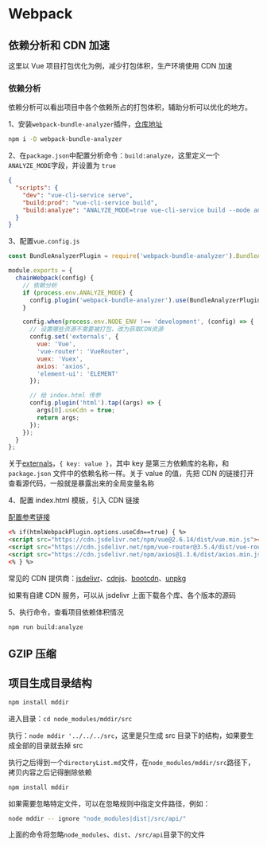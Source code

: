 # Webpack

## 依赖分析和 CDN 加速

这里以 Vue 项目打包优化为例，减少打包体积，生产环境使用 CDN 加速

### 依赖分析

依赖分析可以看出项目中各个依赖所占的打包体积，辅助分析可以优化的地方。

1、安装`webpack-bundle-analyzer`插件，[仓库地址](https://github.com/webpack-contrib/webpack-bundle-analyzer)

```sh
npm i -D webpack-bundle-analyzer
```

2、在`package.json`中配置分析命令：`build:analyze`，这里定义一个`ANALYZE_MODE`字段，并设置为 `true`

```json
{
  "scripts": {
    "dev": "vue-cli-service serve",
    "build:prod": "vue-cli-service build",
    "build:analyze": "ANALYZE_MODE=true vue-cli-service build --mode analyze"
  }
}
```

3、配置`vue.config.js`

```js
const BundleAnalyzerPlugin = require('webpack-bundle-analyzer').BundleAnalyzerPlugin;

module.exports = {
  chainWebpack(config) {
    // 依赖分析
    if (process.env.ANALYZE_MODE) {
      config.plugin('webpack-bundle-analyzer').use(BundleAnalyzerPlugin);
    }

    config.when(process.env.NODE_ENV !== 'development', (config) => {
      // 设置哪些资源不需要被打包，改为获取CDN资源
      config.set('externals', {
        vue: 'Vue',
        'vue-router': 'VueRouter',
        vuex: 'Vuex',
        axios: 'axios',
        'element-ui': 'ELEMENT'
      });

      // 给 index.html 传参
      config.plugin('html').tap((args) => {
        args[0].useCdn = true;
        return args;
      });
    });
  }
};
```

关于[externals](https://webpack.js.org/configuration/externals/#root)，`{ key: value }`，其中 key 是第三方依赖库的名称，和`package.json` 文件中的依赖名称一样。关于 value 的值，先把 CDN 的链接打开查看源代码，一般就是暴露出来的全局变量名称

4、配置 index.html 模板，引入 CDN 链接

[配置参考链接](https://cli.vuejs.org/zh/guide/html-and-static-assets.html)

```html
<% if(htmlWebpackPlugin.options.useCdn==true) { %>
<script src="https://cdn.jsdelivr.net/npm/vue@2.6.14/dist/vue.min.js"></script>
<script src="https://cdn.jsdelivr.net/npm/vue-router@3.5.4/dist/vue-router.global.min.js"></script>
<script src="https://cdn.jsdelivr.net/npm/axios@1.3.6/dist/axios.min.js"></script>
<% } %>
```

常见的 CDN 提供商：[jsdelivr](https://www.jsdelivr.com/)、[cdnjs](https://cdnjs.com/libraries)、[bootcdn](https://www.bootcdn.cn/)、[unpkg](https://unpkg.com/)

如果有自建 CDN 服务，可以从 jsdelivr 上面下载各个库、各个版本的源码

5、执行命令，查看项目依赖体积情况

```sh
npm run build:analyze
```

## GZIP 压缩

## 项目生成目录结构

```sh
npm install mddir
```

进入目录：`cd node_modules/mddir/src`

执行：`node mddir '../../../src`，这里是只生成 src 目录下的结构，如果要生成全部的目录就去掉 src

执行之后得到一个`directoryList.md`文件，在`node_modules/mddir/src`路径下，
拷贝内容之后记得删除依赖

```sh
npm install mddir
```

如果需要忽略特定文件，可以在忽略规则中指定文件路径，例如：

```sh
node mddir -- ignore "node_modules|dist|/src/api/"
```

上面的命令将忽略`node_modules`、`dist`、`/src/api`目录下的文件
